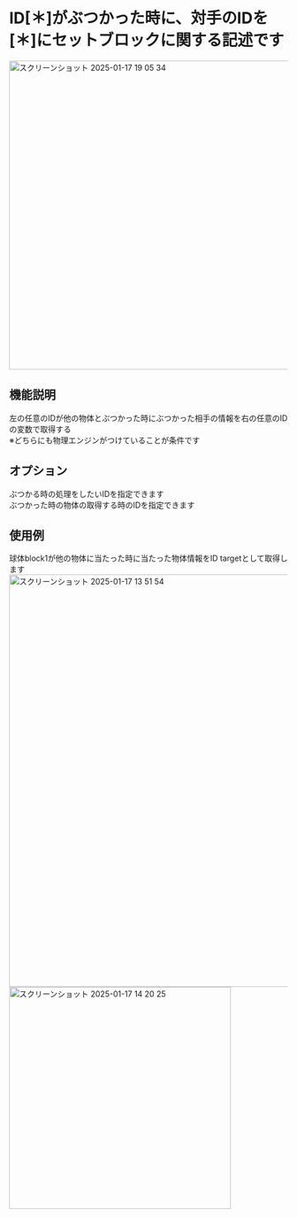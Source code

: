 # ID[＊]がぶつかった時に、対手のIDを[＊]にセットブロックに関する記述です
<img width="558" alt="スクリーンショット 2025-01-17 19 05 34" src="https://github.com/user-attachments/assets/cdd1da13-adcd-4ce8-a8ce-5619fa0742b6" />

## 機能説明
左の任意のIDが他の物体とぶつかった時にぶつかった相手の情報を右の任意のIDの変数で取得する  
※どちらにも物理エンジンがつけていることが条件です  

## オプション
ぶつかる時の処理をしたいIDを指定できます  
ぶつかった時の物体の取得する時のIDを指定できます  

## 使用例
球体block1が他の物体に当たった時に当たった物体情報をID targetとして取得します  
<img width="745" alt="スクリーンショット 2025-01-17 13 51 54" src="https://github.com/user-attachments/assets/2b8b21d0-643b-4cfb-b3c6-260502154e2b" />  
<img width="401" alt="スクリーンショット 2025-01-17 14 20 25" src="https://github.com/user-attachments/assets/e5627678-5570-4471-b086-5b05358a23d6" />
